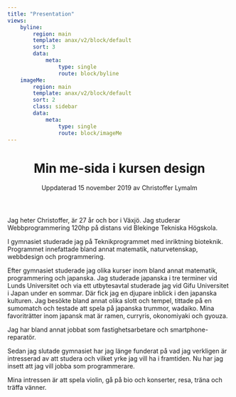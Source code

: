 ```yaml
---
title: "Presentation"
views:
    byline:
        region: main
        template: anax/v2/block/default
        sort: 3
        data:
            meta: 
                type: single
                route: block/byline
    imageMe:
        region: main
        template: anax/v2/block/default
        sort: 2
        class: sidebar
        data:
            meta: 
                type: single
                route: block/imageMe
---
```

<div class="article-index">
<header>
<h1>Min me-sida i kursen design</h1>
<p class="author">Uppdaterad<time datetime="2019-11-15"> 15 november 2019
</time> av Christoffer Lymalm</p>
</header>

<p>Jag heter Christoffer, är 27 år och bor i Växjö. Jag studerar 
Webbprogrammering 120hp på distans vid Blekinge Tekniska Högskola.</p>

<p>I gymnasiet studerade jag på Teknikprogrammet med inriktning bioteknik. 
Programmet innefattade bland annat matematik, naturvetenskap, webbdesign och 
programmering.</p>

<p>Efter gymnasiet studerade jag olika kurser inom bland annat matematik, 
programmering och japanska. Jag studerade japanska i tre terminer vid Lunds 
Universitet och via ett utbytesavtal studerade jag vid Gifu Universitet i 
Japan under en sommar. Där fick jag en djupare inblick i den japanska 
kulturen. Jag besökte bland annat olika slott och tempel, tittade på en 
sumomatch och testade att spela på japanska trummor, wadaiko. Mina 
favoriträtter inom japansk mat är ramen, curryris, okonomiyaki och gyouza.</p>

<p>Jag har bland annat jobbat som fastighetsarbetare och smartphone-reparatör.
</p>

<p>Sedan jag slutade gymnasiet har jag länge funderat på vad jag verkligen är 
intresserad av att studera och vilket yrke jag vill ha i framtiden. Nu har jag insett att jag vill jobba som programmerare.</p>

<p>Mina intressen är att spela violin, gå på bio och konserter, resa, träna och träffa vänner.</p>
</div>
